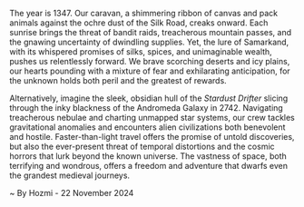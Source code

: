 
The year is 1347.  Our caravan, a shimmering ribbon of canvas and pack animals against the ochre dust of the Silk Road, creaks onward.  Each sunrise brings the threat of bandit raids, treacherous mountain passes, and the gnawing uncertainty of dwindling supplies.  Yet, the lure of Samarkand, with its whispered promises of silks, spices, and unimaginable wealth, pushes us relentlessly forward. We brave scorching deserts and icy plains, our hearts pounding with a mixture of fear and exhilarating anticipation, for the unknown holds both peril and the greatest of rewards.


Alternatively, imagine the sleek, obsidian hull of the *Stardust Drifter* slicing through the inky blackness of the Andromeda Galaxy in 2742.  Navigating treacherous nebulae and charting unmapped star systems, our crew tackles gravitational anomalies and encounters alien civilizations both benevolent and hostile.  Faster-than-light travel offers the promise of untold discoveries, but also the ever-present threat of temporal distortions and the cosmic horrors that lurk beyond the known universe. The vastness of space, both terrifying and wondrous, offers a freedom and adventure that dwarfs even the grandest medieval journeys.

~ By Hozmi - 22 November 2024
